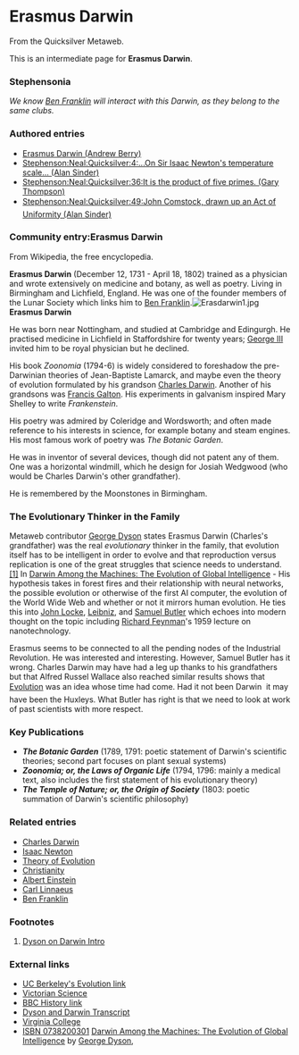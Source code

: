 
# Erasmus Darwin

From the Quicksilver Metaweb.

This is an intermediate page for **Erasmus Darwin**.

### Stephensonia


*We know [Ben Franklin](/ben-franklin) will interact with this Darwin, as they belong to the same clubs.*

### Authored entries


* [Erasmus Darwin (Andrew Berry)](/erasmus-darwin-andrew-berry)
* [Stephenson:Neal:Quicksilver:4:...On Sir Isaac Newton's temperature scale... (Alan Sinder)](/stephenson-neal-quicksilver-4-on-sir-isaac-newton-s-temperature-scale-alan-sinder)
* [Stephenson:Neal:Quicksilver:36:It is the product of five primes. (Gary Thompson)](/stephenson-neal-quicksilver-36-it-is-the-product-of-five-primes-gary-thompson)
* [Stephenson:Neal:Quicksilver:49:John Comstock, drawn up an Act of Uniformity (Alan Sinder)](/stephenson-neal-quicksilver-49-john-comstock-drawn-up-an-act-of-uniformity-alan-sinder)


### Community entry:Erasmus Darwin


From Wikipedia, the free encyclopedia. 

**Erasmus Darwin** (December 12, 1731 - April 18, 1802) trained as a physician and wrote extensively on medicine and botany, as well as poetry. Living in Birmingham and Lichfield, England. He was one of the founder members of the Lunar Society which links him to [Ben Franklin](/ben-franklin).![Erasdarwin1.jpg](/https://web.archive.org/web/20060725172642im_/http://en.wikipedia.org/upload/b/bb/Erasdarwin1.jpg)  
**Erasmus Darwin**

He was born near Nottingham, and studied at Cambridge and Edingurgh. He practised medicine in Lichfield in Staffordshire for twenty years; [George III](/george-iii-of-the-united-kingdom) invited him to be royal physician but he declined. 

His book *Zoonomia* (1794-6) is widely considered to foreshadow the pre-Darwinian theories of Jean-Baptiste Lamarck, and maybe even the theory of evolution formulated by his grandson [Charles Darwin](/charles-darwin). Another of his grandsons was [Francis Galton](/francis-galton). His experiments in galvanism inspired Mary Shelley to write *Frankenstein*. 

His poetry was admired by Coleridge and Wordsworth; and often made reference to his interests in science, for example botany and steam engines. His most famous work of poetry was *The Botanic Garden*. 

He was in inventor of several devices, though did not patent any of them. One was a horizontal windmill, which he design for Josiah Wedgwood (who would be Charles Darwin's other grandfather). 

He is remembered by the Moonstones in Birmingham.

### The Evolutionary Thinker in the Family


Metaweb contributor [George Dyson](/http-www-amazon-com-exec-obidos-search-handle-url-index-books-field-author-george-dyson-104-8931055-5532701) states Erasmus Darwin (Charles's grandfather) was the real *evolutionary* thinker in the family, that evolution itself has to be intelligent in order to evolve and that reproduction versus replication is one of the great struggles that science needs to understand.[[1]](/http-www-bbc-co-uk-education-darwin-dyson-dad-htm) In [Darwin Among the Machines: The Evolution of Global Intelligence](/http-www-amazon-com-exec-obidos-tg-detail-0201406497-ref-ed-oe-h-104-8931055-5532701-v-glance-s-books-st) - His hypothesis takes in forest fires and their relationship with neural networks, the possible evolution or otherwise of the first AI computer, the evolution of the World Wide Web and whether or not it mirrors human evolution. He ties this into [John Locke](/john-locke), [Leibniz](/leibniz), and [Samuel Butler](/samuel-butler) which echoes into modern thought on the topic including [Richard Feynman](/richard-feynman)'s 1959 lecture on nanotechnology. 

Erasmus seems to be connected to all the pending nodes of the Industrial Revolution. He was interested and interesting. However, Samuel Butler has it wrong. Charles Darwin may have had a leg up thanks to his grandfathers but that Alfred Russel Wallace also reached similar results shows that [Evolution](/theory-of-evolution) was an idea whose time had come. Had it not been Darwin  it may have been the Huxleys. What Butler has right is that we need to look at work of past scientists with more respect.

### Key Publications


* ***The Botanic Garden*** (1789, 1791: poetic statement of Darwin's scientific theories; second part focuses on plant sexual systems)
* ***Zoonomia; or, the Laws of Organic Life*** (1794, 1796: mainly a medical text, also includes the first statement of his evolutionary theory)
* ***The Temple of Nature; or, the Origin of Society*** (1803: poetic summation of Darwin's scientific philosophy)


### Related entries


* [Charles Darwin](/charles-darwin)
* [Isaac Newton](/isaac-newton)
* [Theory of Evolution](/theory-of-evolution)
* [Christianity](/christianity)
* [Albert Einstein](/albert-einstein)
* [Carl Linnaeus](/carl-linnaeus)
* [Ben Franklin](/ben-franklin)


### Footnotes


1. [Dyson on Darwin Intro](/http-www-bbc-co-uk-education-darwin-dyson)


### External links


* [UC Berkeley's Evolution link](/http-www-ucmp-berkeley-edu-history-edarwin-html)
* [Victorian Science](/http-www-stg-brown-edu-projects-hypertext-landow-victorian-science-edarwin-html)
* [BBC History link](/http-www-bbc-co-uk-history-historic-figures-darwin-erasmus-shtml)
* [Dyson and Darwin Transcript](/http-www-bbc-co-uk-education-darwin-dyson-script-htm)
* [Virginia College](/http-hsc-virginia-edu-hs-library-historic)
* [ISBN 0738200301](/) [Darwin Among the Machines: The Evolution of Global Intelligence](/http-www-amazon-com-exec-obidos-tg-detail-0201406497-ref-ed-oe-h-104-8931055-5532701-v-glance-s-books-st) by [George Dyson](/http-www-amazon-com-exec-obidos-search-handle-url-index-books-field-author-george-dyson-104-8931055-5532701),
